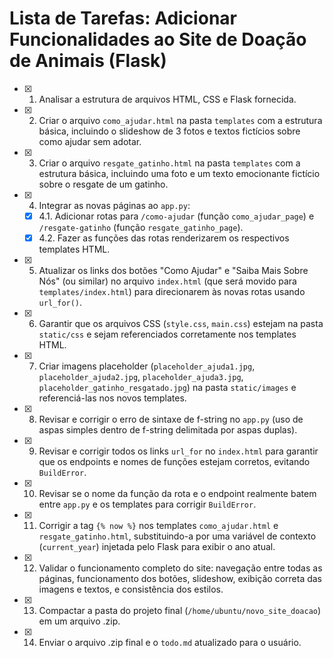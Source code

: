 # Lista de Tarefas: Adicionar Funcionalidades ao Site de Doação de Animais (Flask)

- [x] 1. Analisar a estrutura de arquivos HTML, CSS e Flask fornecida.
- [x] 2. Criar o arquivo `como_ajudar.html` na pasta `templates` com a estrutura básica, incluindo o slideshow de 3 fotos e textos fictícios sobre como ajudar sem adotar.
- [x] 3. Criar o arquivo `resgate_gatinho.html` na pasta `templates` com a estrutura básica, incluindo uma foto e um texto emocionante fictício sobre o resgate de um gatinho.
- [x] 4. Integrar as novas páginas ao `app.py`:
    - [x] 4.1. Adicionar rotas para `/como-ajudar` (função `como_ajudar_page`) e `/resgate-gatinho` (função `resgate_gatinho_page`).
    - [x] 4.2. Fazer as funções das rotas renderizarem os respectivos templates HTML.
- [x] 5. Atualizar os links dos botões "Como Ajudar" e "Saiba Mais Sobre Nós" (ou similar) no arquivo `index.html` (que será movido para `templates/index.html`) para direcionarem às novas rotas usando `url_for()`.
- [x] 6. Garantir que os arquivos CSS (`style.css`, `main.css`) estejam na pasta `static/css` e sejam referenciados corretamente nos templates HTML.
- [x] 7. Criar imagens placeholder (`placeholder_ajuda1.jpg`, `placeholder_ajuda2.jpg`, `placeholder_ajuda3.jpg`, `placeholder_gatinho_resgatado.jpg`) na pasta `static/images` e referenciá-las nos novos templates.
- [x] 8. Revisar e corrigir o erro de sintaxe de f-string no `app.py` (uso de aspas simples dentro de f-string delimitada por aspas duplas).
- [x] 9. Revisar e corrigir todos os links `url_for` no `index.html` para garantir que os endpoints e nomes de funções estejam corretos, evitando `BuildError`.
- [x] 10. Revisar se o nome da função da rota e o endpoint realmente batem entre `app.py` e os templates para corrigir `BuildError`.
- [x] 11. Corrigir a tag `{% now %}` nos templates `como_ajudar.html` e `resgate_gatinho.html`, substituindo-a por uma variável de contexto (`current_year`) injetada pelo Flask para exibir o ano atual.
- [x] 12. Validar o funcionamento completo do site: navegação entre todas as páginas, funcionamento dos botões, slideshow, exibição correta das imagens e textos, e consistência dos estilos.
- [x] 13. Compactar a pasta do projeto final (`/home/ubuntu/novo_site_doacao`) em um arquivo .zip.
- [x] 14. Enviar o arquivo .zip final e o `todo.md` atualizado para o usuário.
